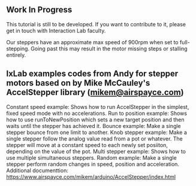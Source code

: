 ## Work In Progress

This tutorial is still to be developed. If you want to contribute to it, please get in touch with Interaction Lab faculty.

Our steppers have an approximate max speed of 900rpm when set to full-stepping. Going past this may result in the motor missing steps or stalling entirely.

## IxLab examples codes from Andy for stepper motors based on by Mike McCauley's AccelStepper library (mikem@airspayce.com)

Constant speed example: Shows how to run AccelStepper in the simplest, fixed speed mode with no accelerations.
Run to position example: Shows how to use runToNewPosition which sets a new target position and then waits until the stepper has achieved it.
Bounce example: Make a single stepper bounce from one limit to another.
Knob stepper example: Make a single stepper follow the analog value read from a pot or whatever. The stepper will move at a constant speed to each newly set posiiton, depending on the value of the pot.
Multi stepper example: Shows how to use multiple simultaneous steppers.
Random example: Make a single stepper perform random changes in speed, position and acceleration.
Additional documenttion: https://www.airspayce.com/mikem/arduino/AccelStepper/index.html
